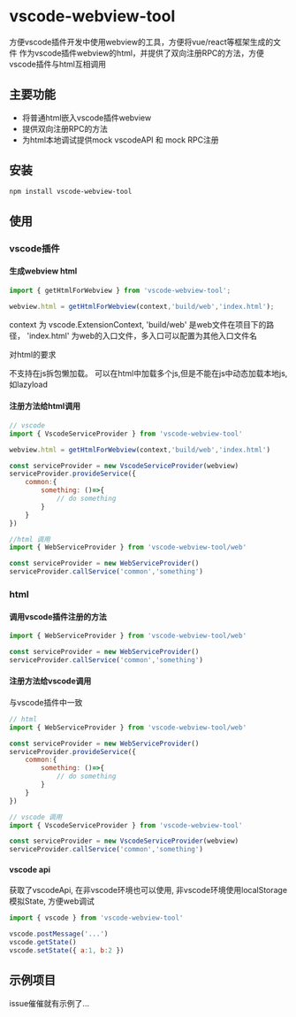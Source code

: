 # vscode-webview-tool

方便vscode插件开发中使用webview的工具，方便将vue/react等框架生成的文件
作为vscode插件webview的html，并提供了双向注册RPC的方法，方便vscode插件与html互相调用

## 主要功能

* 将普通html嵌入vscode插件webview
* 提供双向注册RPC的方法
* 为html本地调试提供mock vscodeAPI 和 mock RPC注册

## 安装

``` bash
npm install vscode-webview-tool
```

## 使用

### vscode插件

#### 生成webview html

``` js
import { getHtmlForWebview } from 'vscode-webview-tool';

webview.html = getHtmlForWebview(context,'build/web','index.html');
```

context 为 vscode.ExtensionContext, 'build/web' 是web文件在项目下的路径，
'index.html' 为web的入口文件，多入口可以配置为其他入口文件名

对html的要求

不支持在js拆包懒加载。 可以在html中加载多个js,但是不能在js中动态加载本地js, 如lazyload


#### 注册方法给html调用

``` js
// vscode
import { VscodeServiceProvider } from 'vscode-webview-tool'

webview.html = getHtmlForWebview(context,'build/web','index.html')

const serviceProvider = new VscodeServiceProvider(webview)
serviceProvider.provideService({
    common:{
        something: ()=>{
            // do something
        }
    }
})

//html 调用
import { WebServiceProvider } from 'vscode-webview-tool/web'

const serviceProvider = new WebServiceProvider()
serviceProvider.callService('common','something')
```

### html

#### 调用vscode插件注册的方法

``` js
import { WebServiceProvider } from 'vscode-webview-tool/web'

const serviceProvider = new WebServiceProvider()
serviceProvider.callService('common','something')
```

#### 注册方法给vscode调用

与vscode插件中一致

``` js
// html
import { WebServiceProvider } from 'vscode-webview-tool/web'

const serviceProvider = new WebServiceProvider()
serviceProvider.provideService({
    common:{
        something: ()=>{
            // do something
        }
    }
})

// vscode 调用
import { VscodeServiceProvider } from 'vscode-webview-tool'

const serviceProvider = new VscodeServiceProvider(webview)
serviceProvider.callService('common','something')
```

#### vscode api

获取了vscodeApi, 在非vscode环境也可以使用, 非vscode环境使用localStorage模拟State, 方便web调试

``` js
import { vscode } from 'vscode-webview-tool'

vscode.postMessage('...')
vscode.getState()
vscode.setState({ a:1, b:2 })
```

## 示例项目

issue催催就有示例了...